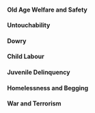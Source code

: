 #### Old Age Welfare and Safety

#### Untouchability

#### Dowry

#### Child Labour

#### Juvenile Delinquency

#### Homelessness and Begging

#### War and Terrorism
